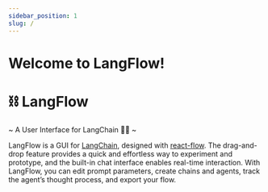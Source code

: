 ```yaml
---
sidebar_position: 1
slug: /
---
```


# Welcome to LangFlow!

# ⛓️ LangFlow

~ A User Interface for LangChain 🦜🔗 ~

LangFlow is a GUI for [LangChain](https://github.com/hwchase17/langchain), designed with [react-flow](https://github.com/wbkd/react-flow). 
The drag-and-drop feature provides a quick and effortless way to experiment and prototype, and the built-in chat interface enables real-time interaction. With LangFlow, you can edit prompt parameters, create chains and agents, track the agent’s thought process, and export your flow.

